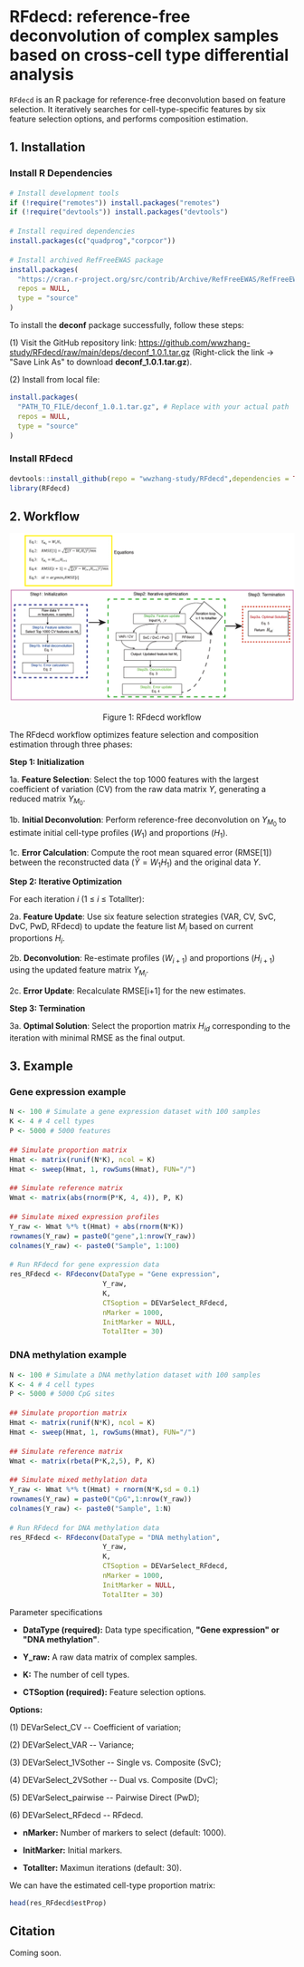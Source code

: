 <!--- Note: Enable LaTeX rendering by adding this to your browser:  
      https://github.com/orsharir/github-mathjax-extension -->  

# RFdecd: reference-free deconvolution of complex samples based on cross-cell type differential analysis

<!-- badges: start -->
<!-- badges: end -->

`RFdecd` is an R package for reference-free deconvolution based on feature selection.
It iteratively searches for cell-type-specific features by six feature selection options, 
and performs composition estimation.

## 1. Installation

### Install R Dependencies
```R
# Install development tools
if (!require("remotes")) install.packages("remotes")
if (!require("devtools")) install.packages("devtools")

# Install required dependencies
install.packages(c("quadprog","corpcor"))

# Install archived RefFreeEWAS package
install.packages(
  "https://cran.r-project.org/src/contrib/Archive/RefFreeEWAS/RefFreeEWAS_2.2.tar.gz",
  repos = NULL,
  type = "source"
)
```

To install the **deconf** package successfully, follow these steps:

(1) Visit the GitHub repository link:
https://github.com/wwzhang-study/RFdecd/raw/main/deps/deconf_1.0.1.tar.gz
(Right-click the link → "Save Link As" to download **deconf_1.0.1.tar.gz**).

(2) Install from local file:

```R
install.packages(
  "PATH_TO_FILE/deconf_1.0.1.tar.gz", # Replace with your actual path
  repos = NULL,
  type = "source"
)
```
### Install RFdecd
```R
devtools::install_github(repo = "wwzhang-study/RFdecd",dependencies = TRUE,build_vignettes = TRUE,upgrade = "never")
library(RFdecd)
```
## 2. Workflow

<div align="center">
  <img src="https://raw.githubusercontent.com/wwzhang-study/RFdecd/main/figures/Fig1.png" 
       alt="RFdecd Workflow" 
       width="650"/>
</div>


<p align="center">Figure 1: RFdecd workflow</p>

The RFdecd workflow optimizes feature selection and composition estimation through three phases:

**Step 1: Initialization**

1a. **Feature Selection**: Select the top 1000 features with the largest coefficient of variation (CV) from the raw data matrix $Y$, generating a reduced matrix $Y_{M_0}$.

1b. **Initial Deconvolution**: Perform reference-free deconvolution on $Y_{M_0}$ to estimate initial cell-type profiles ($W_{1}$) and proportions ($H_{1}$).

1c. **Error Calculation**: Compute the root mean squared error (RMSE[1]) between the reconstructed data ($\hat{Y} = W_{1}H_{1}$) and the original data $Y$.

**Step 2: Iterative Optimization**

For each iteration $i$ (1 ≤ $i$ ≤ TotalIter):

2a. **Feature Update**: Use six feature selection strategies (VAR, CV, SvC, DvC, PwD, RFdecd) to update the feature list $M_{i}$ based on current proportions $H_{i}$.
   
2b. **Deconvolution**: Re-estimate profiles ($W_{i+1}$) and proportions ($H_{i+1}$) using the updated feature matrix $Y_{M_i}$.

2c. **Error Update**: Recalculate RMSE[i+1] for the new estimates.

**Step 3: Termination**

3a. **Optimal Solution**: Select the proportion matrix $H_{id}$ corresponding to the iteration with minimal RMSE as the final output.

## 3. Example
### Gene expression example
```R
N <- 100 # Simulate a gene expression dataset with 100 samples
K <- 4 # 4 cell types
P <- 5000 # 5000 features

## Simulate proportion matrix
Hmat <- matrix(runif(N*K), ncol = K)
Hmat <- sweep(Hmat, 1, rowSums(Hmat), FUN="/")

## Simulate reference matrix
Wmat <- matrix(abs(rnorm(P*K, 4, 4)), P, K)

## Simulate mixed expression profiles
Y_raw <- Wmat %*% t(Hmat) + abs(rnorm(N*K))
rownames(Y_raw) = paste0("gene",1:nrow(Y_raw))
colnames(Y_raw) <- paste0("Sample", 1:100)

# Run RFdecd for gene expression data
res_RFdecd <- RFdeconv(DataType = "Gene expression",
                       Y_raw,
                       K,
                       CTSoption = DEVarSelect_RFdecd,
                       nMarker = 1000,
                       InitMarker = NULL,
                       TotalIter = 30)
```

### DNA methylation example
```R
N <- 100 # Simulate a DNA methylation dataset with 100 samples
K <- 4 # 4 cell types
P <- 5000 # 5000 CpG sites

## Simulate proportion matrix
Hmat <- matrix(runif(N*K), ncol = K)
Hmat <- sweep(Hmat, 1, rowSums(Hmat), FUN="/")

## Simulate reference matrix
Wmat <- matrix(rbeta(P*K,2,5), P, K)

## Simulate mixed methylation data
Y_raw <- Wmat %*% t(Hmat) + rnorm(N*K,sd = 0.1)
rownames(Y_raw) = paste0("CpG",1:nrow(Y_raw))
colnames(Y_raw) <- paste0("Sample", 1:N)

# Run RFdecd for DNA methylation data
res_RFdecd <- RFdeconv(DataType = "DNA methylation",
                       Y_raw,
                       K,
                       CTSoption = DEVarSelect_RFdecd,
                       nMarker = 1000,
                       InitMarker = NULL,
                       TotalIter = 30)
```
Parameter specifications

- **DataType (required):** Data type specification, **"Gene expression" or "DNA methylation"**.

- **Y_raw:** A raw data matrix of complex samples. 

- **K:** The number of cell types.

- **CTSoption (required):** Feature selection options.

**Options:**

(1) DEVarSelect_CV -- Coefficient of variation; 

(2) DEVarSelect_VAR -- Variance; 

(3) DEVarSelect_1VSother -- Single vs. Composite (SvC);

(4) DEVarSelect_2VSother -- Dual vs. Composite (DvC);

(5) DEVarSelect_pairwise -- Pairwise Direct (PwD); 

(6) DEVarSelect_RFdecd -- RFdecd.

- **nMarker:** Number of markers to select (default: 1000). 

- **InitMarker:** Initial markers.

- **TotalIter:** Maximun iterations (default: 30).

We can have the estimated cell-type proportion matrix:

```R
head(res_RFdecd$estProp)
```

## Citation
Coming soon.
